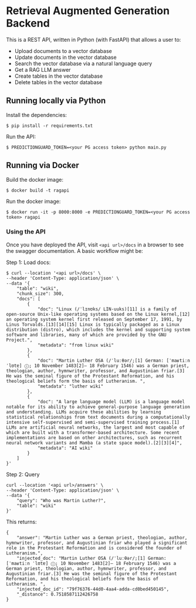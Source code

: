 # Retrieval Augmented Generation Backend

This is a REST API, written in Python (with FastAPI) that allows a user to:

- Upload documents to a vector database
- Update documents in the vector database
- Search the vector database via a natural language query
- Get a RAG LLM answer
- Create tables in the vector database
- Delete tables in the vector database

## Running locally via Python

Install the dependencies: 

```
$ pip install -r requirements.txt
```

Run the API:

```
$ PREDICTIONGUARD_TOKEN=<your PG access token> python main.py
```

## Running via Docker

Build the docker image:

```
$ docker build -t ragapi
```

Run the docker image:

```
$ docker run -it -p 8000:8000 -e PREDICTIONGUARD_TOKEN=<your PG access token> ragapi
```

### Using the API

Once you have deployed the API, visit `<api url>/docs` in a browser to see the swagger documentation. A basic workflow might be:

Step 1: Load docs:

```
$ curl --location '<api url>/docs' \
--header 'Content-Type: application/json' \
--data '{
    "table": "wiki",
    "chunk_size": 300,
    "docs": [
        {
            "doc": "Linux (/ˈlɪnʊks/ LIN-uuks)[11] is a family of open-source Unix-like operating systems based on the Linux kernel,[12] an operating system kernel first released on September 17, 1991, by Linus Torvalds.[13][14][15] Linux is typically packaged as a Linux distribution (distro), which includes the kernel and supporting system software and libraries, many of which are provided by the GNU Project.",
            "metadata": "from linux wiki"
        },
        {
            "doc": "Martin Luther OSA (/ˈluːθər/;[1] German: [ˈmaʁtiːn ˈlʊtɐ] ⓘ; 10 November 1483[2]– 18 February 1546) was a German priest, theologian, author, hymnwriter, professor, and Augustinian friar.[3] He was the seminal figure of the Protestant Reformation, and his theological beliefs form the basis of Lutheranism. ",
            "metadata": "luther wiki"
        },
        {
            "doc": "A large language model (LLM) is a language model notable for its ability to achieve general-purpose language generation and understanding. LLMs acquire these abilities by learning statistical relationships from text documents during a computationally intensive self-supervised and semi-supervised training process.[1] LLMs are artificial neural networks, the largest and most capable of which are built with a transformer-based architecture. Some recent implementations are based on other architectures, such as recurrent neural network variants and Mamba (a state space model).[2][3][4]",
            "metadata": "AI wiki"
        }
    ]
}'
```

Step 2: Query

```
curl --location '<api url>/answers' \
--header 'Content-Type: application/json' \
--data '{
    "query": "Who was Martin Luther?",
    "table": "wiki"
}'
```

This returns:

```
{
    "answer": "Martin Luther was a German priest, theologian, author, hymnwriter, professor, and Augustinian friar who played a significant role in the Protestant Reformation and is considered the founder of Lutheranism.",
    "injected_doc": "Martin Luther OSA (/ˈluːθər/;[1] German: [ˈmaʁtiːn ˈlʊtɐ] ⓘ; 10 November 1483[2]– 18 February 1546) was a German priest, theologian, author, hymnwriter, professor, and Augustinian friar.[3] He was the seminal figure of the Protestant Reformation, and his theological beliefs form the basis of Lutheranism. ",
    "injected_doc_id": "79f76376-44d0-4aa4-adda-cd0bed450145",
    "_distance": 0.7518587112426758
}
```